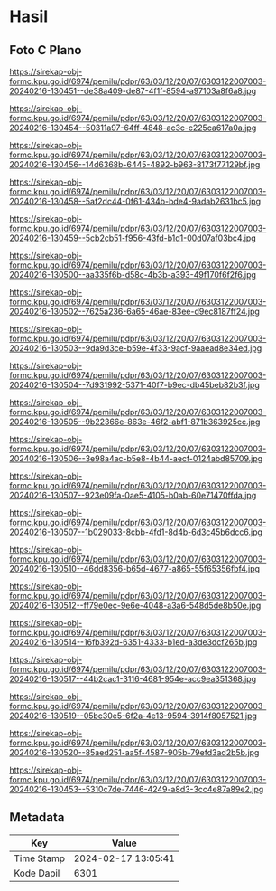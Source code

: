 # Hasil

## Foto C Plano

https://sirekap-obj-formc.kpu.go.id/6974/pemilu/pdpr/63/03/12/20/07/6303122007003-20240216-130451--de38a409-de87-4f1f-8594-a97103a8f6a8.jpg

https://sirekap-obj-formc.kpu.go.id/6974/pemilu/pdpr/63/03/12/20/07/6303122007003-20240216-130454--50311a97-64ff-4848-ac3c-c225ca617a0a.jpg

https://sirekap-obj-formc.kpu.go.id/6974/pemilu/pdpr/63/03/12/20/07/6303122007003-20240216-130456--14d6368b-6445-4892-b963-8173f77129bf.jpg

https://sirekap-obj-formc.kpu.go.id/6974/pemilu/pdpr/63/03/12/20/07/6303122007003-20240216-130458--5af2dc44-0f61-434b-bde4-9adab2631bc5.jpg

https://sirekap-obj-formc.kpu.go.id/6974/pemilu/pdpr/63/03/12/20/07/6303122007003-20240216-130459--5cb2cb51-f956-43fd-b1d1-00d07af03bc4.jpg

https://sirekap-obj-formc.kpu.go.id/6974/pemilu/pdpr/63/03/12/20/07/6303122007003-20240216-130500--aa335f6b-d58c-4b3b-a393-49f170f6f2f6.jpg

https://sirekap-obj-formc.kpu.go.id/6974/pemilu/pdpr/63/03/12/20/07/6303122007003-20240216-130502--7625a236-6a65-46ae-83ee-d9ec8187ff24.jpg

https://sirekap-obj-formc.kpu.go.id/6974/pemilu/pdpr/63/03/12/20/07/6303122007003-20240216-130503--9da9d3ce-b59e-4f33-9acf-9aaead8e34ed.jpg

https://sirekap-obj-formc.kpu.go.id/6974/pemilu/pdpr/63/03/12/20/07/6303122007003-20240216-130504--7d931992-5371-40f7-b9ec-db45beb82b3f.jpg

https://sirekap-obj-formc.kpu.go.id/6974/pemilu/pdpr/63/03/12/20/07/6303122007003-20240216-130505--9b22366e-863e-46f2-abf1-871b363925cc.jpg

https://sirekap-obj-formc.kpu.go.id/6974/pemilu/pdpr/63/03/12/20/07/6303122007003-20240216-130506--3e98a4ac-b5e8-4b44-aecf-0124abd85709.jpg

https://sirekap-obj-formc.kpu.go.id/6974/pemilu/pdpr/63/03/12/20/07/6303122007003-20240216-130507--923e09fa-0ae5-4105-b0ab-60e71470ffda.jpg

https://sirekap-obj-formc.kpu.go.id/6974/pemilu/pdpr/63/03/12/20/07/6303122007003-20240216-130507--1b029033-8cbb-4fd1-8d4b-6d3c45b6dcc6.jpg

https://sirekap-obj-formc.kpu.go.id/6974/pemilu/pdpr/63/03/12/20/07/6303122007003-20240216-130510--46dd8356-b65d-4677-a865-55f65356fbf4.jpg

https://sirekap-obj-formc.kpu.go.id/6974/pemilu/pdpr/63/03/12/20/07/6303122007003-20240216-130512--ff79e0ec-9e6e-4048-a3a6-548d5de8b50e.jpg

https://sirekap-obj-formc.kpu.go.id/6974/pemilu/pdpr/63/03/12/20/07/6303122007003-20240216-130514--16fb392d-6351-4333-b1ed-a3de3dcf265b.jpg

https://sirekap-obj-formc.kpu.go.id/6974/pemilu/pdpr/63/03/12/20/07/6303122007003-20240216-130517--44b2cac1-3116-4681-954e-acc9ea351368.jpg

https://sirekap-obj-formc.kpu.go.id/6974/pemilu/pdpr/63/03/12/20/07/6303122007003-20240216-130519--05bc30e5-6f2a-4e13-9594-3914f8057521.jpg

https://sirekap-obj-formc.kpu.go.id/6974/pemilu/pdpr/63/03/12/20/07/6303122007003-20240216-130520--85aed251-aa5f-4587-905b-79efd3ad2b5b.jpg

https://sirekap-obj-formc.kpu.go.id/6974/pemilu/pdpr/63/03/12/20/07/6303122007003-20240216-130453--5310c7de-7446-4249-a8d3-3cc4e87a89e2.jpg


## Metadata

| Key        | Value               |
| ---------- | ------------------- |
| Time Stamp | 2024-02-17 13:05:41 |
| Kode Dapil | 6301                |



